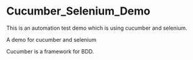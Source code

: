 # Cucumber_Selenium_Demo
This is an automation test demo which is using cucumber and selenium.

A demo for cucumber and selenium

Cucumber is a framework for BDD.
